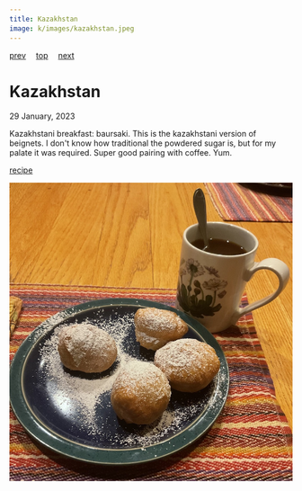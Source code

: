```yaml
---
title: Kazakhstan
image: k/images/kazakhstan.jpeg
---
```

[prev](../j/jordan.md)&emsp;
[top](../index.md)&emsp;
[next](kenya.md)
# Kazakhstan
29 January, 2023

Kazakhstani breakfast: baursaki. This is the kazakhstani version of
beignets. I don't know how traditional the powdered sugar is, but for
my palate it was required. Super good pairing with coffee. Yum.

[recipe](https://www.food.com/recipe/baursaki-kazakhstan-fried-bread-480044)

![breakfast](images/kazakhstan.jpeg)
